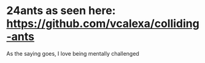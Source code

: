 # 24ants as seen here: https://github.com/vcalexa/colliding-ants

As the saying goes, I love being mentally challenged
